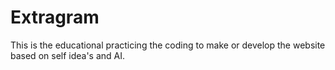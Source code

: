 # Extragram
This is the educational practicing the coding to make or develop the website based on self idea's and AI.

